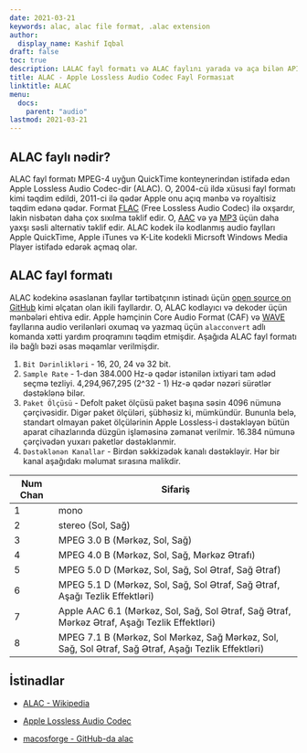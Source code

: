 ```yaml
---
date: 2021-03-21
keywords: alac, alac file format, .alac extension
author:
  display_name: Kashif Iqbal
draft: false
toc: true
description: LALAC fayl formatı və ALAC faylını yarada və aça bilən API-lər haqqında qazanıns.
title: ALAC - Apple Lossless Audio Codec Fayl Formasıat
linktitle: ALAC
menu:
  docs:
    parent: "audio"
lastmod: 2021-03-21
---
```


## ALAC faylı nədir?

ALAC fayl formatı MPEG-4 uyğun QuickTime konteynerindən istifadə edən Apple Lossless Audio Codec-dir (ALAC). O, 2004-cü ildə xüsusi fayl formatı kimi təqdim edildi, 2011-ci ilə qədər Apple onu açıq mənbə və royaltisiz təqdim edənə qədər. Format [FLAC](/audio/flac/) (Free Lossless Audio Codec) ilə oxşardır, lakin nisbətən daha çox sıxılma təklif edir. O, [AAC](/audio/aac/) və ya [MP3](/audio/mp3/) üçün daha yaxşı səsli alternativ təklif edir. ALAC kodek ilə kodlanmış audio faylları Apple QuickTime, Apple iTunes və K-Lite kodekli Micrsoft Windows Media Player istifadə edərək açmaq olar.

## ALAC fayl formatı

ALAC kodekinə əsaslanan fayllar tərtibatçının istinadı üçün [open source on GitHub](https://github.com/macosforge/alac) kimi əlçatan olan ikili fayllardır. O, ALAC kodlayıcı və dekoder üçün mənbələri ehtiva edir. Apple həmçinin Core Audio Format (CAF) və [WAVE](/audio/wav/) fayllarına audio verilənləri oxumaq və yazmaq üçün `alacconvert` adlı komanda xətti yardım proqramını təqdim etmişdir. Aşağıda ALAC fayl formatı ilə bağlı bəzi əsas məqamlar verilmişdir.

 1. `Bit Dərinlikləri` - 16, 20, 24 və 32 bit.
 1. `Sample Rate` - 1-dən 384.000 Hz-ə qədər istənilən ixtiyari tam ədəd seçmə tezliyi. 4,294,967,295 (2^32 - 1) Hz-ə qədər nəzəri sürətlər dəstəklənə bilər.
 1. `Paket Ölçüsü` - Defolt paket ölçüsü paket başına səsin 4096 nümunə çərçivəsidir. Digər paket ölçüləri, şübhəsiz ki, mümkündür. Bununla belə, standart olmayan paket ölçülərinin Apple Lossless-i dəstəkləyən bütün aparat cihazlarında düzgün işləməsinə zəmanət verilmir. 16.384 nümunə çərçivədən yuxarı paketlər dəstəklənmir.
 1. `Dəstəklənən Kanallar` - Birdən səkkizədək kanalı dəstəkləyir. Hər bir kanal aşağıdakı məlumat sırasına malikdir.

|Num Chan| Sifariş |
|---|---|
|1 |mono|
|2 |stereo (Sol, Sağ)|
|3 |MPEG 3.0 B (Mərkəz, Sol, Sağ)|
|4 |MPEG 4.0 B (Mərkəz, Sol, Sağ, Mərkəz Ətrafı)|
|5 |MPEG 5.0 D (Mərkəz, Sol, Sağ, Sol Ətraf, Sağ Ətraf)|
|6 |MPEG 5.1 D (Mərkəz, Sol, Sağ, Sol Ətraf, Sağ Ətraf, Aşağı Tezlik Effektləri)|
|7 |Apple AAC 6.1 (Mərkəz, Sol, Sağ, Sol Ətraf, Sağ Ətraf, Mərkəz Ətraf, Aşağı Tezlik Effektləri)|
|8 |MPEG 7.1 B (Mərkəz, Sol Mərkəz, Sağ Mərkəz, Sol, Sağ, Sol Ətraf, Sağ Ətraf, Aşağı Tezlik Effektləri)|

## İstinadlar

* [ALAC - Wikipedia](https://en.wikipedia.org/wiki/Apple_Lossless)

* [Apple Lossless Audio Codec](https://macosforge.github.io/alac/)

* [macosforge - GitHub-da alac](https://github.com/macosforge/alac)


